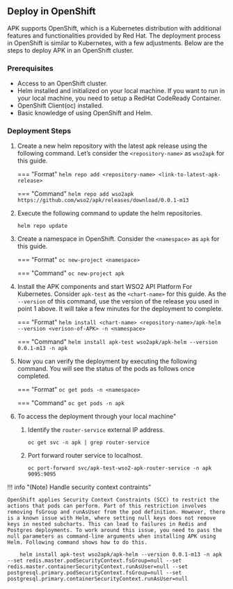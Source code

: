 ## Deploy in OpenShift

APK supports OpenShift, which is a Kubernetes distribution with additional features and functionalities provided by Red Hat. The deployment process in OpenShift is similar to Kubernetes, with a few adjustments. Below are the steps to deploy APK in an OpenShift cluster.

### Prerequisites
* Access to an OpenShift cluster.
* Helm installed and initialized on your local machine. If you want to run in your local machine, you need to setup a RedHat CodeReady Container.
* OpenShift Client(oc) installed.
* Basic knowledge of using OpenShift and Helm.

### Deployment Steps
1. Create a new helm repository with the latest apk release using the following command. Let’s consider the ```<repository-name>``` as ```wso2apk``` for this guide.

	=== "Format"
		```
		helm repo add <repository-name> <link-to-latest-apk-release>
		```
	
	=== "Command"
		```
		helm repo add wso2apk https://github.com/wso2/apk/releases/download/0.0.1-m13
		```

2. Execute the following command to update the helm repositories.

      ```console
      helm repo update
      ```

3.  Create a namespace in OpenShift. Consider the ```<namespace>``` as ```apk``` for this guide.

	=== "Format"
		```
		oc new-project <namespace>
		```
	
	=== "Command"
		```
		oc new-project apk
		```

4. Install the APK components and start WSO2 API Platform For Kubernetes. Consider ```apk-test``` as the ```<chart-name>``` for this guide. As the ```--version``` of this command, use the version of the release you used in point 1 above. It will take a few minutes for the deployment to complete.

	=== "Format"
		```
		helm install <chart-name> <repository-name>/apk-helm --version <verison-of-APK> -n <namespace>
		```
	
	=== "Command"
		```
		helm install apk-test wso2apk/apk-helm --version 0.0.1-m13 -n apk
		```

5.  Now you can verify the deployment by executing the following command. You will see the status of the pods as follows once completed.

    === "Format"
        ```
        oc get pods -n <namespace>
        ```

    === "Command"
        ```
        oc get pods -n apk
        ```

6. To access the deployment through your local machine"

    1. Identify the `router-service` external IP address.
        ```console
        oc get svc -n apk | grep router-service
        ```
    2. Port forward router service to localhost.
        ```console
        oc port-forward svc/apk-test-wso2-apk-router-service -n apk 9095:9095
        ```

!!! info "(Note) Handle security context contraints"

	OpenShift applies Security Context Constraints (SCC) to restrict the actions that pods can perform. Part of this restriction involves removing fsGroup and runAsUser from the pod definition. However, there is a known issue with Helm, where setting null keys does not remove keys in nested subcharts. This can lead to failures in Redis and Postgres deployments. To work around this issue, you need to pass the null parameters as command-line arguments when installing APK using Helm. Following command shows how to do this.

		helm install apk-test wso2apk/apk-helm --version 0.0.1-m13 -n apk --set redis.master.podSecurityContext.fsGroup=null --set redis.master.containerSecurityContext.runAsUser=null --set postgresql.primary.podSecurityContext.fsGroup=null --set postgresql.primary.containerSecurityContext.runAsUser=null

